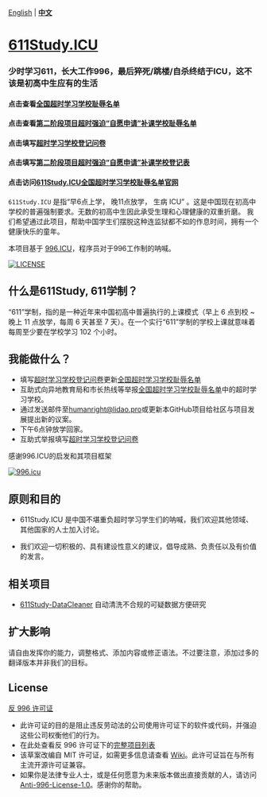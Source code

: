  [English](README.md) | **[中文](README_CN.md)**

[611Study.ICU](https://611Study.icu)
=======

### 少时学习611，长大工作996，最后猝死/跳楼/自杀终结于ICU，这不该是初高中生应有的生活

#### 点击查看[全国超时学习学校耻辱名单](https://docs.google.com/spreadsheets/d/1P48quxwMv9XsYQhXjLOvTRRq8tt3ahJnkbXo4VCxjLc/edit?usp=sharing)
#### 点击查看[第二阶段项目超时强迫“自愿申请”补课学校耻辱名单](https://docs.google.com/spreadsheets/d/1xwumayAqvDoATywgzGgOgqXqF4xoVGgumxVQz9CNmkc/edit?usp=sharing)
#### 点击填写[超时学习学校登记问卷](https://forms.gle/n4w2Kb4hMtDxCTE18)
#### 点击填写[第二阶段项目超时强迫“自愿申请”补课学校登记表](https://forms.gle/pvcuY31qxTnFEzt66)
#### 点击访问[611Study.ICU全国超时学习学校耻辱名单官网](https://611Study.ICU)


`611Study.ICU`  是指“早6点上学， 晚11点放学， 生病 ICU” 。这是中国现在初高中学校的普遍强制要求。无数的初高中生因此承受生理和心理健康的双重折磨。
我们希望通过此项目，帮助中国学生们摆脱这种连监狱都不如的作息时间，拥有一个健康快乐的童年。



本项目基于 [996.ICU](https://996.icu/#/zh_CN)，程序员对于996工作制的呐喊。


[![LICENSE](https://img.shields.io/badge/license-Anti%20996-blue.svg?style=flat-square)](https://github.com/996icu/996.ICU/blob/master/LICENSE)


什么是611Study, 611学制？
---

“611”学制，指的是一种近年来中国初高中普遍执行的上课模式（早上 6 点到校 ~ 晚上 11 点放学，每周 6 天甚至 7 天）。在一个实行“611”学制的学校上课就意味着每周至少要在学校学习 102 个小时。


我能做什么？
---
- 填写[超时学习学校登记问卷](https://forms.gle/n4w2Kb4hMtDxCTE18)更新[全国超时学习学校耻辱名单](https://docs.google.com/spreadsheets/d/1P48quxwMv9XsYQhXjLOvTRRq8tt3ahJnkbXo4VCxjLc/edit?usp=sharing)
- 互助式向异地教育局和市长热线等举报[全国超时学习学校耻辱名单](https://docs.google.com/spreadsheets/d/1P48quxwMv9XsYQhXjLOvTRRq8tt3ahJnkbXo4VCxjLc/edit?usp=sharing)中的超时学习学校。
- 通过发送邮件至[humanright@lidao.pro](mailto:humanright@lidao.pro)或更新本GitHub项目给社区与项目发展提出新的议案。
- 下午6点钟放学回家。
- 互助式举报填写[超时学习学校登记问卷](https://forms.gle/n4w2Kb4hMtDxCTE18)

感谢996.ICU的启发和其项目框架

[![996.icu](https://img.shields.io/badge/link-996.icu-red.svg)](https://996.icu)

原则和目的
---

* 611Study.ICU 是中国不堪重负超时学习学生们的呐喊，我们欢迎其他领域、其他国家的人士加入讨论。

* 我们欢迎一切积极的、具有建设性意义的建议，倡导成熟、负责任以及有价值的发言。

相关项目
---

* [611Study-DataCleaner](https://github.com/mbnspocb/611Study-DataCleaner)  自动清洗不合规的可疑数据方便研究

扩大影响
---

请自由发挥你的能力，调整格式、添加内容或修正语法。不过要注意，添加过多的翻译版本并非我们的目标。


License
---

[反 996 许可证](LICENSE)

 - 此许可证的目的是阻止违反劳动法的公司使用许可证下的软件或代码，并强迫这些公司权衡他们的行为。
 - 在此处查看反 996 许可证下的[完整项目列表](awesomelist/README.md)
 - 该草案改编自 MIT 许可证，如需更多信息请查看 [Wiki](https://github.com/kattgu7/Anti-996-License/wiki)。此许可证旨在与所有主流开源许可证兼容。
 - 如果你是法律专业人士，或是任何愿意为未来版本做出直接贡献的人，请访问 [Anti-996-License-1.0](https://github.com/kattgu7/Anti-996-License)。感谢你的帮助。

